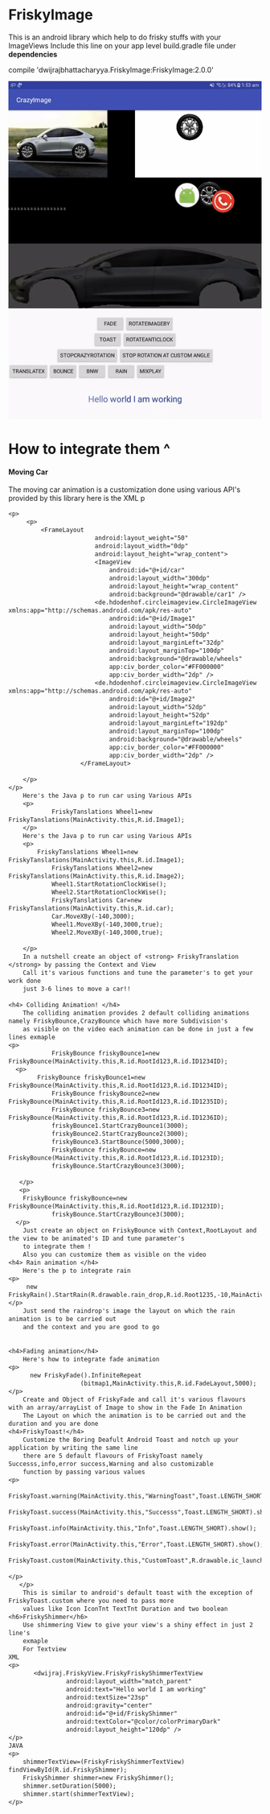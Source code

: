 # FriskyImage
This is an android library which help to do frisky stuffs with your ImageViews
Include this line on your app level build.gradle file under <b>dependencies</b> 
        <p>compile 'dwijrajbhattacharyya.FriskyImage:FriskyImage:2.0.0'</p>
<img src="API.gif" alt="imageNotFound">
<h1> How to integrate them ^ </h1>
	<h4> Moving Car </h4>
	The moving car animation is a customization done using various API's provided by this library 
	here is the XML p
	
	<p>
		 <p>
			 <FrameLayout
                            android:layout_weight="50"
                            android:layout_width="0dp"
                            android:layout_height="wrap_content">
                            <ImageView
                                android:id="@+id/car"
                                android:layout_width="300dp"
                                android:layout_height="wrap_content"
                                android:background="@drawable/car1" />
                            <de.hdodenhof.circleimageview.CircleImageView xmlns:app="http://schemas.android.com/apk/res-auto"
                                android:id="@+id/Image1"
                                android:layout_width="50dp"
                                android:layout_height="50dp"
                                android:layout_marginLeft="32dp"
                                android:layout_marginTop="100dp"
                                android:background="@drawable/wheels"
                                app:civ_border_color="#FF000000"
                                app:civ_border_width="2dp" />
                            <de.hdodenhof.circleimageview.CircleImageView xmlns:app="http://schemas.android.com/apk/res-auto"
                                android:id="@+id/Image2"
                                android:layout_width="52dp"
                                android:layout_height="52dp"
                                android:layout_marginLeft="192dp"
                                android:layout_marginTop="100dp"
                                android:background="@drawable/wheels"
                                app:civ_border_color="#FF000000"
                                app:civ_border_width="2dp" />
                        </FrameLayout>

		</p>					
	</p>
		Here's the Java p to run car using Various APIs
		<p>
			    FriskyTanslations Wheel1=new FriskyTanslations(MainActivity.this,R.id.Image1);
		</p>
		Here's the Java p to run car using Various APIs
		<p>
	        FriskyTanslations Wheel1=new FriskyTanslations(MainActivity.this,R.id.Image1);
                FriskyTanslations Wheel2=new FriskyTanslations(MainActivity.this,R.id.Image2);
                Wheel1.StartRotationClockWise();
                Wheel2.StartRotationClockWise();
                FriskyTanslations Car=new FriskyTanslations(MainActivity.this,R.id.car);
                Car.MoveXBy(-140,3000);
                Wheel1.MoveXBy(-140,3000,true);
                Wheel2.MoveXBy(-140,3000,true);
		
		</p>
		In a nutshell create an object of <strong> FriskyTranslation </strong> by passing the Context and View
		Call it's various functions and tune the parameter's to get your work done 
		just 3-6 lines to move a car!!
	
	<h4> Colliding Animation! </h4>
		The colliding animation provides 2 default colliding animations namely FriskyBounce,CrazyBounce which have more Subdivision's 
		as visible on the video each animation can be done in just a few lines exmaple
	<p>
				FriskyBounce friskyBounce1=new FriskyBounce(MainActivity.this,R.id.RootId123,R.id.ID1234ID);
	  <p>
	        FriskyBounce friskyBounce1=new FriskyBounce(MainActivity.this,R.id.RootId123,R.id.ID1234ID);
                FriskyBounce friskyBounce2=new FriskyBounce(MainActivity.this,R.id.RootId123,R.id.ID1235ID);
                FriskyBounce friskyBounce3=new FriskyBounce(MainActivity.this,R.id.RootId123,R.id.ID1236ID);
                friskyBounce1.StartCrazyBounce1(3000);
                friskyBounce2.StartCrazyBounce2(3000);
                friskyBounce3.StartBounce(5000,3000);				
				FriskyBounce friskyBounce=new FriskyBounce(MainActivity.this,R.id.RootId123,R.id.ID123ID);
                friskyBounce.StartCrazyBounce3(3000);
		
	   </p>	
	   <p>	
		FriskyBounce friskyBounce=new FriskyBounce(MainActivity.this,R.id.RootId123,R.id.ID123ID);
                friskyBounce.StartCrazyBounce3(3000);	
	  </p>	
		Just create an object on FriskyBounce with Context,RootLayout and the view to be animated's ID and tune parameter's 
		to integrate them !
		Also you can customize them as visible on the video
	<h4> Rain animation </h4>
		Here's the p to integrate rain
	<p>
		 new FriskyRain().StartRain(R.drawable.rain_drop,R.id.Root1235,-10,MainActivity.this);
	</p>
		Just send the raindrop's image the layout on which the rain animation is to be carried out 
		and the context and you are good to go
	

	<h4>Fading animation</h4>
		Here's how to integrate fade animation
	<p>
		  new FriskyFade().InfiniteRepeat
                        (bitmap1,MainActivity.this,R.id.FadeLayout,5000);
	</p>
		Create and Object of FriskyFade and call it's various flavours with an array/arrayList of Image to show in the Fade In Animation
		The Layout on which the animation is to be carried out and the duration and you are done
	<h4>FriskyToast!</h4>
		Customize the Boring Deafult Android Toast and notch up your application by writing the same line 
		there are 5 default flavours of FriskyToast namely Successs,info,error success,Warning and also customizable 
		function by passing various values
	<p>
            FriskyToast.warning(MainActivity.this,"WarningToast",Toast.LENGTH_SHORT).show();
            FriskyToast.success(MainActivity.this,"Successs",Toast.LENGTH_SHORT).show();
            FriskyToast.info(MainActivity.this,"Info",Toast.LENGTH_SHORT).show();
            FriskyToast.error(MainActivity.this,"Error",Toast.LENGTH_SHORT).show();
            FriskyToast.custom(MainActivity.this,"CustomToast",R.drawable.ic_launcher,Color.BLACK,3000,true,true).show();

    </p> 	 
       </p> 	 
		This is similar to android's default toast with the exception of FriskyToast.custom where you need to pass more 
		values like Icon IconTnt TextTnt Duration and two boolean
	<h6>FriskyShimmer</h6>
		Use shimmering View to give your view's a shiny effect in just 2 line's
		exmaple
		For Textview
	XML 
	<p>
		   <dwijraj.FriskyView.FriskyFriskyShimmerTextView
                    android:layout_width="match_parent"
                    android:text="Hello world I am working"
                    android:textSize="23sp"
                    android:gravity="center"
                    android:id="@+id/FriskyShimmer"
                    android:textColor="@color/colorPrimaryDark"
                    android:layout_height="120dp" />		
	</p>	
	JAVA
	<p>
	    shimmerTextView=(FriskyFriskyShimmerTextView) findViewById(R.id.FriskyShimmer);
		FriskyShimmer shimmer=new FriskyShimmer();
        shimmer.setDuration(5000);
        shimmer.start(shimmerTextView);
	</p>	
